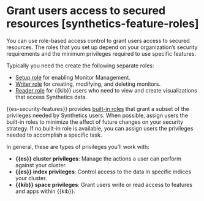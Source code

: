 # Grant users access to secured resources [synthetics-feature-roles]

You can use role-based access control to grant users access to secured resources. The roles that you set up depend on your organization’s security requirements and the minimum privileges required to use specific features.

Typically you need the create the following separate roles:

* [Setup role](../../../solutions/observability/apps/setup-role.md) for enabling Monitor Management.
* [Writer role](../../../solutions/observability/apps/writer-role.md)  for creating, modifying, and deleting monitors.
* [Reader role](../../../solutions/observability/apps/reader-role.md) for {{kib}} users who need to view and create visualizations that access Synthetics data.

{{es-security-features}} provides [built-in roles](../../../deploy-manage/users-roles/cluster-or-deployment-auth/built-in-roles.md) that grant a subset of the privileges needed by Synthetics users. When possible, assign users the built-in roles to minimize the affect of future changes on your security strategy. If no built-in role is available, you can assign users the privileges needed to accomplish a specific task.

In general, these are types of privileges you’ll work with:

* **{{es}} cluster privileges**: Manage the actions a user can perform against your cluster.
* **{{es}} index privileges**: Control access to the data in specific indices your cluster.
* **{{kib}} space privileges**: Grant users write or read access to features and apps within {{kib}}.
